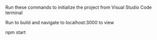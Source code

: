 Run these commands to initialize the project from Visual Studio Code terminal

<!-- 
npm install -g create-react-app
create-react-app my-app
Delete all files in the src/ folder of the new project (don’t delete the folder, just its contents).
cd my-app
rm -f src/*  
-->

Run to build and navigate to localhost:3000 to view

npm start 

